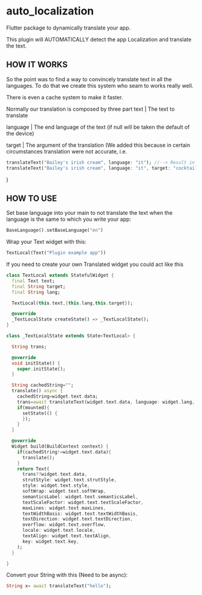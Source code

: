 # auto_localization

Flutter package to dynamically translate your app.

This plugin will AUTOMATICALLY detect the app Localization and translate the text.


## HOW IT WORKS

So the point was to find a way to convincely translate text in all the languages.
To do that we create this system who seam to works really well.

There is even a cache system to make it faster.


Normally our translation is composed by three part
text | The text to translate

language | The end language of the text (if null will be taken the default of the device)

target | The argument of the translation (We added this because in certain circumstances translation were not accurate, 
i.e. 
```dart
translateText("Bailey's irish cream", language: "it"); //--> Result in "La crema irlandese di Bailey" which is wrong
translateText("Bailey's irish cream", language: "it", target: "cocktail"); //--> Result in "Bailey's irish cream" which is correct
```
)


## HOW TO USE

Set base language into your main to not translate the text when the language is the same to which you write your app:
```dart
BaseLanguage().setBaseLanguage("en")
```


Wrap your Text widget with this:
```dart
TextLocal(Text("Plugin example app"))
```


If you need to create your own Translated widget you could act like this
```dart
class TextLocal extends StatefulWidget {
  final Text text;
  final String target;
  final String lang;

  TextLocal(this.text,{this.lang,this.target});

  @override
  _TextLocalState createState() => _TextLocalState();
}

class _TextLocalState extends State<TextLocal> {

  String trans;

  @override
  void initState() {
    super.initState();
  }

  String cachedString="";
  translate() async {
    cachedString=widget.text.data;
    trans=await translateText(widget.text.data, language: widget.lang, target: widget.target);
    if(mounted){
      setState(() {
      });
    }
  }

  @override
  Widget build(BuildContext context) {
    if(cachedString!=widget.text.data){
      translate();
    }
    return Text(
      trans??widget.text.data,
      strutStyle: widget.text.strutStyle,
      style: widget.text.style,
      softWrap: widget.text.softWrap,
      semanticsLabel: widget.text.semanticsLabel,
      textScaleFactor: widget.text.textScaleFactor,
      maxLines: widget.text.maxLines,
      textWidthBasis: widget.text.textWidthBasis,
      textDirection: widget.text.textDirection,
      overflow: widget.text.overflow,
      locale: widget.text.locale,
      textAlign: widget.text.textAlign,
      key: widget.text.key,
    );
  }

}
```

Convert your String with this (Need to be async):
```dart
String x= await translateText("hello");
```